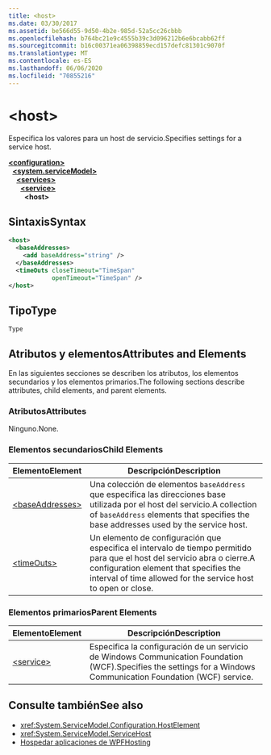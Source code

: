 ```yaml
---
title: <host>
ms.date: 03/30/2017
ms.assetid: be566d55-9d50-4b2e-985d-52a5cc26cbbb
ms.openlocfilehash: b764bc21e9c4555b39c3d096212b6e6bcabb62ff
ms.sourcegitcommit: b16c00371ea06398859ecd157defc81301c9070f
ms.translationtype: MT
ms.contentlocale: es-ES
ms.lasthandoff: 06/06/2020
ms.locfileid: "70855216"
---
```

# \<host>
<span data-ttu-id="7be44-101">Especifica los valores para un host de servicio.</span><span class="sxs-lookup"><span data-stu-id="7be44-101">Specifies settings for a service host.</span></span>  
  
[**\<configuration>**](../configuration-element.md)\
&nbsp;&nbsp;[**\<system.serviceModel>**](system-servicemodel.md)\
&nbsp;&nbsp;&nbsp;&nbsp;[**\<services>**](services.md)\
&nbsp;&nbsp;&nbsp;&nbsp;&nbsp;&nbsp;[**\<service>**](service.md)\
&nbsp;&nbsp;&nbsp;&nbsp;&nbsp;&nbsp;&nbsp;&nbsp;**\<host>**  
  
## <a name="syntax"></a><span data-ttu-id="7be44-102">Sintaxis</span><span class="sxs-lookup"><span data-stu-id="7be44-102">Syntax</span></span>  
  
```xml  
<host>
  <baseAddresses>
    <add baseAddress="string" />
  </baseAddresses>
  <timeOuts closeTimeout="TimeSpan"
            openTimeout="TimeSpan" />
</host>
```  
  
## <a name="type"></a><span data-ttu-id="7be44-103">Tipo</span><span class="sxs-lookup"><span data-stu-id="7be44-103">Type</span></span>  
 `Type`  
  
## <a name="attributes-and-elements"></a><span data-ttu-id="7be44-104">Atributos y elementos</span><span class="sxs-lookup"><span data-stu-id="7be44-104">Attributes and Elements</span></span>  
 <span data-ttu-id="7be44-105">En las siguientes secciones se describen los atributos, los elementos secundarios y los elementos primarios.</span><span class="sxs-lookup"><span data-stu-id="7be44-105">The following sections describe attributes, child elements, and parent elements.</span></span>  
  
### <a name="attributes"></a><span data-ttu-id="7be44-106">Atributos</span><span class="sxs-lookup"><span data-stu-id="7be44-106">Attributes</span></span>  
 <span data-ttu-id="7be44-107">Ninguno.</span><span class="sxs-lookup"><span data-stu-id="7be44-107">None.</span></span>  
  
### <a name="child-elements"></a><span data-ttu-id="7be44-108">Elementos secundarios</span><span class="sxs-lookup"><span data-stu-id="7be44-108">Child Elements</span></span>  
  
|<span data-ttu-id="7be44-109">Elemento</span><span class="sxs-lookup"><span data-stu-id="7be44-109">Element</span></span>|<span data-ttu-id="7be44-110">Descripción</span><span class="sxs-lookup"><span data-stu-id="7be44-110">Description</span></span>|  
|-------------|-----------------|  
|[\<baseAddresses>](baseaddresses.md)|<span data-ttu-id="7be44-111">Una colección de elementos `baseAddress` que especifica las direcciones base utilizada por el host del servicio.</span><span class="sxs-lookup"><span data-stu-id="7be44-111">A collection of `baseAddress` elements that specifies the base addresses used by the service host.</span></span>|  
|[\<timeOuts>](timeouts.md)|<span data-ttu-id="7be44-112">Un elemento de configuración que especifica el intervalo de tiempo permitido para que el host del servicio abra o cierre.</span><span class="sxs-lookup"><span data-stu-id="7be44-112">A configuration element that specifies the interval of time allowed for the service host to open or close.</span></span>|  
  
### <a name="parent-elements"></a><span data-ttu-id="7be44-113">Elementos primarios</span><span class="sxs-lookup"><span data-stu-id="7be44-113">Parent Elements</span></span>  
  
|<span data-ttu-id="7be44-114">Elemento</span><span class="sxs-lookup"><span data-stu-id="7be44-114">Element</span></span>|<span data-ttu-id="7be44-115">Descripción</span><span class="sxs-lookup"><span data-stu-id="7be44-115">Description</span></span>|  
|-------------|-----------------|  
|[\<service>](service.md)|<span data-ttu-id="7be44-116">Especifica la configuración de un servicio de Windows Communication Foundation (WCF).</span><span class="sxs-lookup"><span data-stu-id="7be44-116">Specifies the settings for a Windows Communication Foundation (WCF) service.</span></span>|  
  
## <a name="see-also"></a><span data-ttu-id="7be44-117">Consulte también</span><span class="sxs-lookup"><span data-stu-id="7be44-117">See also</span></span>

- <xref:System.ServiceModel.Configuration.HostElement>
- <xref:System.ServiceModel.ServiceHost>
- [<span data-ttu-id="7be44-118">Hospedar aplicaciones de WPF</span><span class="sxs-lookup"><span data-stu-id="7be44-118">Hosting</span></span>](../../../wcf/feature-details/hosting.md)
